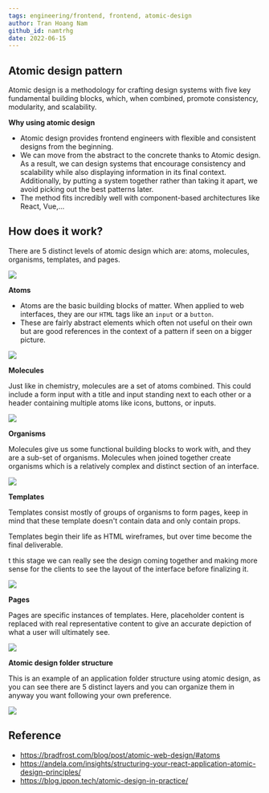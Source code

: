 ```yaml
---
tags: engineering/frontend, frontend, atomic-design
author: Tran Hoang Nam
github_id: namtrhg
date: 2022-06-15
---
```


## Atomic design pattern
Atomic design is a methodology for crafting design systems with five key fundamental building blocks, which, when combined, promote consistency, modularity, and scalability.

**Why using atomic design**

- Atomic design provides frontend engineers with flexible and consistent designs from the beginning.
- We can move from the abstract to the concrete thanks to Atomic design. As a result, we can design systems that encourage consistency and scalability while also displaying information in its final context. Additionally, by putting a system together rather than taking it apart, we avoid picking out the best patterns later.
- The method fits incredibly well with component-based architectures like React, Vue,...

## How does it work?
There are 5 distinct levels of atomic design which are: atoms, molecules, organisms, templates, and pages.

![](assets/atomic-design-pattern_atom-design-structure.webp)

**Atoms**

- Atoms are the basic building blocks of matter. When applied to web interfaces, they are our `HTML` tags like an `input` or a `button`.
- These are fairly abstract elements which often not useful on their own but are good references in the context of a pattern if seen on a bigger picture.

![](assets/atomic-design-pattern_atom-atomic-design.webp)

**Molecules**

Just like in chemistry, molecules are a set of atoms combined. This could include a form input with a title and input standing next to each other or a header containing multiple atoms like icons, buttons, or inputs.

![](assets/atomic-design-pattern_molecule-atomic-design.webp)

**Organisms**

Molecules give us some functional building blocks to work with, and they are a sub-set of organisms. Molecules when joined together create organisms which is a relatively complex and distinct section of an interface.

![](assets/atomic-design-pattern_organisms-atomic-design.webp)

**Templates**

Templates consist mostly of groups of organisms to form pages, keep in mind that these template doesn't contain data and only contain props.

Templates begin their life as HTML wireframes, but over time become the final deliverable.

t this stage we can really see the design coming together and making more sense for the clients to see the layout of the interface before finalizing it.

![](assets/atomic-design-pattern_template-atomic-design.webp)

**Pages**

Pages are specific instances of templates. Here, placeholder content is replaced with real representative content to give an accurate depiction of what a user will ultimately see.

![](assets/atomic-design-pattern_page-atomic-design.webp)

**Atomic design folder structure**

This is an example of an application folder structure using atomic design, as you can see there are 5 distinct layers and you can organize them in anyway you want following your own preference.

![](assets/atomic-design-pattern_folder-structure-atomic-design.webp)

## Reference
- https://bradfrost.com/blog/post/atomic-web-design/#atoms
- https://andela.com/insights/structuring-your-react-application-atomic-design-principles/
- https://blog.ippon.tech/atomic-design-in-practice/
